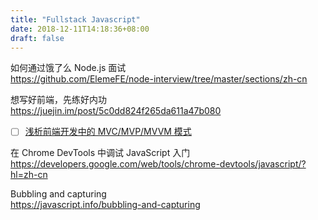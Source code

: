 ```yaml
---
title: "Fullstack Javascript"
date: 2018-12-11T14:18:36+08:00
draft: false
---
```


如何通过饿了么 Node.js 面试  
https://github.com/ElemeFE/node-interview/tree/master/sections/zh-cn


想写好前端，先练好内功  
https://juejin.im/post/5c0dd824f265da611a47b080

- [ ] [浅析前端开发中的 MVC/MVP/MVVM 模式](http://liaokeyu.com/%E6%8A%80%E6%9C%AF/2017/06/01/js-architectural-patterns-overview.html)


在 Chrome DevTools 中调试 JavaScript 入门  
https://developers.google.com/web/tools/chrome-devtools/javascript/?hl=zh-cn

Bubbling and capturing  
https://javascript.info/bubbling-and-capturing